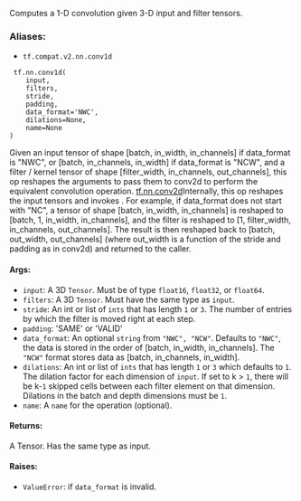 
Computes a 1-D convolution given 3-D input and filter tensors.
### Aliases:
- `tf.compat.v2.nn.conv1d`

```
 tf.nn.conv1d(
    input,
    filters,
    stride,
    padding,
    data_format='NWC',
    dilations=None,
    name=None
)
```

Given an input tensor of shape [batch, in_width, in_channels] if data_format is "NWC", or [batch, in_channels, in_width] if data_format is "NCW", and a filter / kernel tensor of shape [filter_width, in_channels, out_channels], this op reshapes the arguments to pass them to conv2d to perform the equivalent convolution operation.
[tf.nn.conv2d](https://www.tensorflow.org/api_docs/python/tf/nn/conv2d)Internally, this op reshapes the input tensors and invokes . For example, if data_format does not start with "NC", a tensor of shape [batch, in_width, in_channels] is reshaped to [batch, 1, in_width, in_channels], and the filter is reshaped to [1, filter_width, in_channels, out_channels]. The result is then reshaped back to [batch, out_width, out_channels] (where out_width is a function of the stride and padding as in conv2d) and returned to the caller.

#### Args:
- `input`: A 3D `Tensor`. Must be of type `float16`, `float32`, or `float64`.
- `filters`: A 3D `Tensor`. Must have the same type as `input`.
- `stride`: An int or list of `ints` that has length `1` or `3`. The number of entries by which the filter is moved right at each step.
- `padding`: 'SAME' or 'VALID'
- `data_format`: An optional `string` from `"NWC", "NCW"`. Defaults to `"NWC"`, the data is stored in the order of [batch, in_width, in_channels]. The `"NCW"` format stores data as [batch, in_channels, in_width].
- `dilations`: An int or list of `ints` that has length `1` or `3` which defaults to `1`. The dilation factor for each dimension of `input`. If set to k > `1`, there will be k-`1` skipped cells between each filter element on that dimension. Dilations in the batch and depth dimensions must be `1`.
- `name`: A `name` for the operation (optional).
#### Returns:

A Tensor. Has the same type as input.
#### Raises:
- `ValueError`: if `data_format` is invalid.
